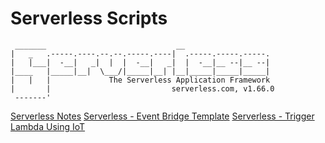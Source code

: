 # Serverless Scripts

```text
 _______                             __
|   _   .-----.----.--.--.-----.----|  .-----.-----.-----.
|   |___|  -__|   _|  |  |  -__|   _|  |  -__|__ --|__ --|
|____   |_____|__|  \___/|_____|__| |__|_____|_____|_____|
|   |   |             The Serverless Application Framework
|       |                           serverless.com, v1.66.0
 -------'
```

[Serverless Notes](https://aasisodiya.github.io/IaC-And-Serverless-Application/serverless-scripts/serverless-notes/)
[Serverless - Event Bridge Template](https://aasisodiya.github.io/IaC-And-Serverless-Application/serverless-scripts/serverless-template-event-bridge/)
[Serverless - Trigger Lambda Using IoT](https://aasisodiya.github.io/IaC-And-Serverless-Application/serverless-scripts/serverless-trigger-lambda-using-iot/)
